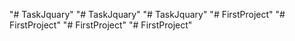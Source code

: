 "# TaskJquary" 
"# TaskJquary" 
"# TaskJquary" 
"# FirstProject" 
"# FirstProject" 
"# FirstProject" 
"# FirstProject" 
